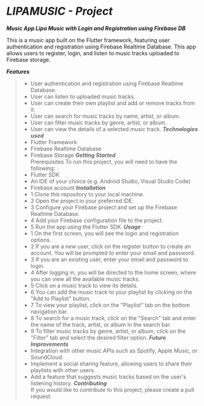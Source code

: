 # ***LIPAMUSIC - Project***

**_Music App Lipa Music with Login and Registration using Firebase DB_**

This is a music app built on the Flutter framework, featuring user authentication and registration using Firebase Realtime Database. This app allows users to register, login, and listen to music tracks uploaded to Firebase storage.

**_Features_**</br>
 > -  User authentication and registration using Firebase Realtime Database.
 > -  User can listen to uploaded music tracks.
 > -  User can create their own playlist and add or remove tracks from it.
 > -  User can search for music tracks by name, artist, or album.
 > -  User can filter music tracks by genre, artist, or album.
 > -  User can view the details of a selected music track.
**_Technologies used_**</br>
 > -  Flutter Framework
 > -  Firebase Realtime Database
 > -  Firebase Storage
**_Getting Started_**</br>
Prerequisites
To run this project, you will need to have the following:
 > -  Flutter SDK
 > -  An IDE of your choice (e.g. Android Studio, Visual Studio Code)
 > -  Firebase account
**_Installation_**</br>
 > - 1 Clone this repository to your local machine.
 > - 2 Open the project in your preferred IDE.
 > - 3 Configure your Firebase project and set up the Firebase Realtime Database.
 > - 4 Add your Firebase configuration file to the project.
 > - 5 Run the app using the Flutter SDK.
**_Usage_**</br>
 > - 1 On the first screen, you will see the login and registration options.
 > - 2 If you are a new user, click on the register button to create an account. You will be prompted to enter your email and password.
 > - 3 If you are an existing user, enter your email and password to login.
 > - 4 After logging in, you will be directed to the home screen, where you can view all the available music tracks.
 > - 5 Click on a music track to view its details.
 > - 6 You can add the music track to your playlist by clicking on the "Add to Playlist" button.
 > - 7 To view your playlist, click on the "Playlist" tab on the bottom navigation bar.
 > - 8 To search for a music track, click on the "Search" tab and enter the name of the track, artist, or album in the search bar.
 > - 9 To filter music tracks by genre, artist, or album, click on the "Filter" tab and select the desired filter option.
**_Future Improvements_**</br>
 > - Integration with other music APIs such as Spotify, Apple Music, or SoundCloud.
 > - Implement a social sharing feature, allowing users to share their playlists with other users.
 > - Add a feature that suggests music tracks based on the user's listening history.
**_Contributing_**</br>
If you would like to contribute to this project, please create a pull request.
